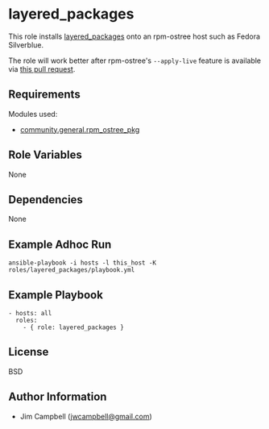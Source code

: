 layered_packages
================

This role installs [layered_packages](https://docs.fedoraproject.org/en-US/iot/add-layered/)
onto an rpm-ostree host such as Fedora Silverblue.

The role will work better after rpm-ostree's `--apply-live` feature is available via
[this pull request](https://github.com/ansible-collections/community.general/pull/3908).

Requirements
------------

Modules used:

  * [community.general.rpm_ostree_pkg](https://docs.ansible.com/ansible/latest/collections/community/general/rpm_ostree_pkg_module.html)

Role Variables
--------------

None

Dependencies
------------

None

Example Adhoc Run
-----------------

`ansible-playbook -i hosts -l this_host -K roles/layered_packages/playbook.yml`


Example Playbook
----------------

    - hosts: all
      roles:
        - { role: layered_packages }

License
-------

BSD

Author Information
------------------

  * Jim Campbell (jwcampbell@gmail.com)
